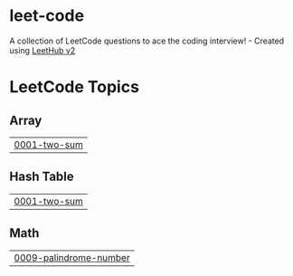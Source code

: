 # leet-code
A collection of LeetCode questions to ace the coding interview! - Created using [LeetHub v2](https://github.com/arunbhardwaj/LeetHub-2.0)

<!---LeetCode Topics Start-->
# LeetCode Topics
## Array
|  |
| ------- |
| [0001-two-sum](https://github.com/al-imam/leet-code/tree/master/0001-two-sum) |
## Hash Table
|  |
| ------- |
| [0001-two-sum](https://github.com/al-imam/leet-code/tree/master/0001-two-sum) |
## Math
|  |
| ------- |
| [0009-palindrome-number](https://github.com/al-imam/leet-code/tree/master/0009-palindrome-number) |
<!---LeetCode Topics End-->